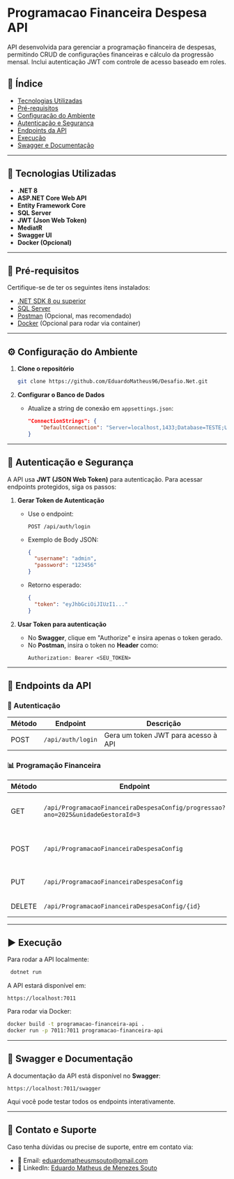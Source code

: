 # Programacao Financeira Despesa API

API desenvolvida para gerenciar a programação financeira de despesas, permitindo CRUD de configurações financeiras e cálculo da progressão mensal.
Inclui autenticação JWT com controle de acesso baseado em roles.

## 📖 Índice
- [Tecnologias Utilizadas](#tecnologias-utilizadas)
- [Pré-requisitos](#pré-requisitos)
- [Configuração do Ambiente](#configuração-do-ambiente)
- [Autenticação e Segurança](#autenticação-e-segurança)
- [Endpoints da API](#endpoints-da-api)
- [Execução](#execução)
- [Swagger e Documentação](#swagger-e-documentação)

---

## 🚀 Tecnologias Utilizadas
- **.NET 8**
- **ASP.NET Core Web API**
- **Entity Framework Core**
- **SQL Server**
- **JWT (Json Web Token)**
- **MediatR**
- **Swagger UI**
- **Docker (Opcional)**

---

## 🔧 Pré-requisitos
Certifique-se de ter os seguintes itens instalados:
- [.NET SDK 8 ou superior](https://dotnet.microsoft.com/en-us/download)
- [SQL Server](https://www.microsoft.com/pt-br/sql-server/sql-server-downloads)
- [Postman](https://www.postman.com/downloads/) (Opcional, mas recomendado)
- [Docker](https://www.docker.com/products/docker-desktop) (Opcional para rodar via container)

---

## ⚙️ Configuração do Ambiente

1. **Clone o repositório**
   ```sh
   git clone https://github.com/EduardoMatheus96/Desafio.Net.git
   ```

2. **Configurar o Banco de Dados**
   - Atualize a string de conexão em `appsettings.json`:
     ```json
     "ConnectionStrings": {
         "DefaultConnection": "Server=localhost,1433;Database=TESTE;User Id=sa;Password=12345678@Bc;TrustServerCertificate=True"
     }
     ```


---

## 🔐 Autenticação e Segurança

A API usa **JWT (JSON Web Token)** para autenticação.
Para acessar endpoints protegidos, siga os passos:

1. **Gerar Token de Autenticação**
   - Use o endpoint:
     ```
     POST /api/auth/login
     ```
   - Exemplo de Body JSON:
     ```json
     {
       "username": "admin",
       "password": "123456"
     }
     ```
   - Retorno esperado:
     ```json
     {
       "token": "eyJhbGciOiJIUzI1..."
     }
     ```

2. **Usar Token para autenticação**
   - No **Swagger**, clique em "Authorize" e insira apenas o token gerado.
   - No **Postman**, insira o token no **Header** como:
     ```
     Authorization: Bearer <SEU_TOKEN>
     ```

---

## 📌 Endpoints da API

### **🔑 Autenticação**
| Método | Endpoint        | Descrição |
|--------|---------------|-----------|
| POST   | `/api/auth/login` | Gera um token JWT para acesso à API |

### **📊 Programação Financeira**
| Método | Endpoint        | Descrição |
|--------|---------------|-----------|
| GET    | `/api/ProgramacaoFinanceiraDespesaConfig/progressao?ano=2025&unidadeGestoraId=3` | Retorna a progressão mensal calculada |
| POST   | `/api/ProgramacaoFinanceiraDespesaConfig` | Cria uma nova programação financeira |
| PUT    | `/api/ProgramacaoFinanceiraDespesaConfig` | Atualiza uma programação existente |
| DELETE | `/api/ProgramacaoFinanceiraDespesaConfig/{id}` | Remove uma programação |

---

## ▶️ Execução

Para rodar a API localmente:
```sh
 dotnet run
```
A API estará disponível em:
```
https://localhost:7011
```

Para rodar via Docker:
```sh
docker build -t programacao-financeira-api .
docker run -p 7011:7011 programacao-financeira-api
```

---

## 📑 Swagger e Documentação

A documentação da API está disponível no **Swagger**:
```
https://localhost:7011/swagger
```
Aqui você pode testar todos os endpoints interativamente.

---

## 📌 Contato e Suporte
Caso tenha dúvidas ou precise de suporte, entre em contato via:
- 📧 Email: eduardomatheusmsouto@gmail.com
- 🔗 LinkedIn: [Eduardo Matheus de Menezes Souto](https://www.linkedin.com/in/eduardomatheus-dev/)
```

